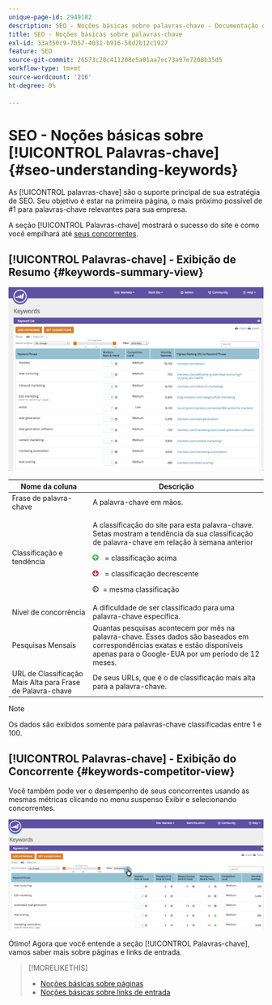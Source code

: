```yaml
---
unique-page-id: 2949182
description: SEO - Noções básicas sobre palavras-chave - Documentação do Marketo - Documentação do produto
title: SEO - Noções básicas sobre palavras-chave
exl-id: 33a350c9-7b57-4031-b916-58d2b12c1927
feature: SEO
source-git-commit: 26573c20c411208e5a01aa7ec73a97e7208b35d5
workflow-type: tm+mt
source-wordcount: '216'
ht-degree: 0%

---
```


# SEO - Noções básicas sobre [!UICONTROL Palavras-chave] {#seo-understanding-keywords}

As [!UICONTROL palavras-chave] são o suporte principal de sua estratégia de SEO. Seu objetivo é estar na primeira página, o mais próximo possível de #1 para palavras-chave relevantes para sua empresa.

A seção [!UICONTROL Palavras-chave] mostrará o sucesso do site e como você empilhará até [seus concorrentes](/help/marketo/product-docs/additional-apps/seo/understanding-seo/seo-add-competitors.md).

## [!UICONTROL Palavras-chave] - Exibição de Resumo {#keywords-summary-view}

![](assets/image2014-9-17-21-3a44-3a25.png)

<table>
 <thead>
  <tr>
   <th colspan="1" rowspan="1">Nome da coluna</th>
   <th colspan="1" rowspan="1">Descrição</th>
  </tr>
 </thead>
 <tbody>
  <tr>
   <td colspan="1" rowspan="1"><span class="uicontrol">Frase de palavra-chave</span></td>
   <td colspan="1" rowspan="1">A palavra-chave em mãos.</td>
  </tr>
  <tr>
   <td colspan="1" rowspan="1"><span class="uicontrol">Classificação e tendência</span></td>
   <td colspan="1" rowspan="1"><p>A classificação do site para esta palavra-chave. Setas mostram a tendência da sua classificação de palavra-chave em relação à semana anterior </p><p><img alt="—" src="assets/image2015-5-11-15-3a24-3a6.png" data-linked-resource-id="7514508" data-linked-resource-type="attachment" data-base-url="https://docs.marketo.com" data-linked-resource-container-id="2949182" title="--">  = classificação acima</p><p><img alt="--" src="assets/image2015-5-11-15-3a18-3a3.png" data-linked-resource-id="7514505" data-linked-resource-type="attachment" data-base-url="https://docs.marketo.com" data-linked-resource-container-id="2949182" title="--"> = classificação decrescente</p><p> <img alt="--" src="assets/image2015-5-11-15-3a23-3a44.png" data-linked-resource-id="7514507" data-linked-resource-type="attachment" data-base-url="https://docs.marketo.com" data-linked-resource-container-id="2949182" title="--">= mesma classificação</p></td>
  </tr>
  <tr>
   <td colspan="1" rowspan="1"><span class="uicontrol">Nível de concorrência</span></td>
   <td colspan="1" rowspan="1">A dificuldade de ser classificado para uma palavra-chave específica. </td>
  </tr>
  <tr>
   <td colspan="1" rowspan="1"><span class="uicontrol">Pesquisas Mensais</span></td>
   <td colspan="1" rowspan="1">Quantas pesquisas acontecem por mês na palavra-chave. Esses dados são baseados em correspondências exatas e estão disponíveis apenas para o Google-EUA por um período de 12 meses. </td>
  </tr>
  <tr>
   <td colspan="1" rowspan="1"><span class="uicontrol">URL de Classificação Mais Alta para Frase de Palavra-chave</span></td>
   <td colspan="1" rowspan="1">De seus URLs, que é o de classificação mais alta para a palavra-chave.</td>
  </tr>
 </tbody>
</table>

>[!NOTE]
>
>Os dados são exibidos somente para palavras-chave classificadas entre 1 e 100.

## [!UICONTROL Palavras-chave] - Exibição do Concorrente {#keywords-competitor-view}

Você também pode ver o desempenho de seus concorrentes usando as mesmas métricas clicando no menu suspenso Exibir e selecionando concorrentes.

![](assets/image2014-9-17-21-3a44-3a45.png)

Ótimo! Agora que você entende a seção [!UICONTROL Palavras-chave], vamos saber mais sobre páginas e links de entrada.

>[!MORELIKETHIS]
>
>* [Noções básicas sobre páginas](/help/marketo/product-docs/additional-apps/seo/pages/seo-understanding-pages.md)
>* [Noções básicas sobre links de entrada](/help/marketo/product-docs/additional-apps/seo/inbound-links/seo-understanding-inbound-links.md)
